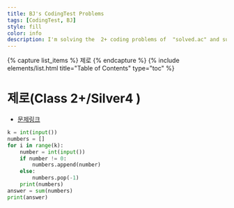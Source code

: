 ```yaml
---
title: BJ's CodingTest Problems
tags: [CodingTest, BJ]
style: fill
color: info
description: I'm solving the  2+ coding problems of  "solved.ac" and summarizing. 
---
```


{% capture list_items %}
제로
{% endcapture %}
{% include elements/list.html title="Table of Contents" type="toc" %}



# 제로(Class 2+/Silver4 )

- [문제링크](https://www.acmicpc.net/problem/10773)


```python
k = int(input())
numbers = []
for i in range(k):
    number = int(input())
    if number != 0:
        numbers.append(number)
    else:
        numbers.pop(-1)
    print(numbers)
answer = sum(numbers)
print(answer)
```

